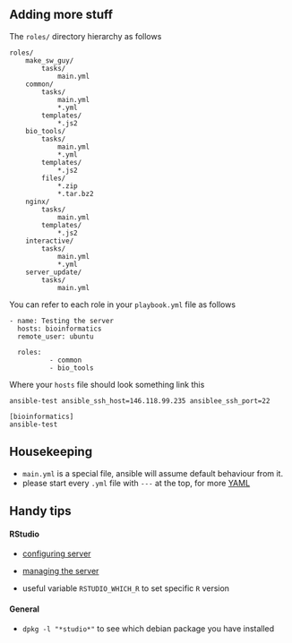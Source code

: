 ## Adding more stuff

The `roles/` directory hierarchy as follows

```
roles/
    make_sw_guy/
        tasks/
            main.yml
    common/
        tasks/
            main.yml
            *.yml
        templates/
            *.js2
    bio_tools/
        tasks/
            main.yml
            *.yml
        templates/
            *.js2
        files/
            *.zip
            *.tar.bz2
    nginx/
        tasks/
            main.yml
        templates/
            *.js2
    interactive/
        tasks/
            main.yml
            *.yml
    server_update/
        tasks/
            main.yml
```

You can refer to each role in your `playbook.yml` file as follows

```
- name: Testing the server
  hosts: bioinformatics
  remote_user: ubuntu

  roles:
          - common
          - bio_tools
```

Where your `hosts` file should look something link this

```
ansible-test ansible_ssh_host=146.118.99.235 ansiblee_ssh_port=22

[bioinformatics]
ansible-test
```

## Housekeeping 

- `main.yml` is a special file, ansible will assume default behaviour from it.
- please start every `.yml` file with `---` at the top, for more [YAML](http://www.yaml.org/spec/1.2/spec.html)

## Handy tips

#### RStudio 

- [configuring server](https://support.rstudio.com/hc/en-us/articles/200552316-Configuring-the-Server)
- [managing the server](https://support.rstudio.com/hc/en-us/articles/200532327-Configuring-the-Server)

- useful variable `RSTUDIO_WHICH_R` to set specific `R` version

#### General

- `dpkg -l "*studio*"` to see which debian package you have installed
